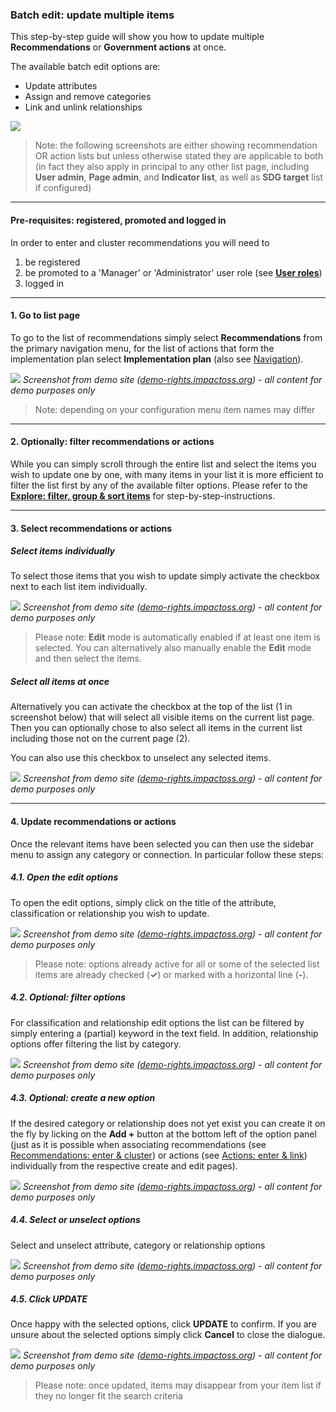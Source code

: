 ### Batch edit: update multiple items

This step-by-step guide will show you how to update multiple **Recommendations** or **Government actions** at once.

The available batch edit options are:
* Update attributes
* Assign and remove categories
* Link and unlink relationships

![](https://docs.google.com/drawings/d/e/2PACX-1vTr2SyHpCzTHzNfDeP2Rlwu7wGpmDZq46S06dvrEcEg1lBZZXgaF0OP0_TTGaJj4Aq1xFc4JXP5ghc7/pub?w=972&h=579)


> Note: the following screenshots are either showing recommendation OR action lists but unless otherwise stated they are applicable to both (in fact they also apply in principal to any other list page, including **User admin**, **Page admin**, and **Indicator list**, as well as **SDG target** list if configured)

---

#### Pre-requisites: registered, promoted and logged in

In order to enter and cluster recommendations you will need to

1. be registered
2. be promoted to a 'Manager' or 'Administrator' user role (see **[User roles](/info/userroles.md)**)
3. logged in

---

#### 1. Go to list page

To go to the list of recommendations simply select **Recommendations** from the primary navigation menu, for the list of actions that form the implementation plan select **Implementation plan** (also see [Navigation](/intro/navigation.md)).

![](/assets/enter-recs_1-1.png)
_Screenshot from demo site ([demo-rights.impactoss.org](https://demo-rights.impactoss.org)) - all content for demo purposes only_

> Note: depending on your configuration menu item names may differ

---

#### 2. Optionally: filter recommendations or actions

While you can simply scroll through the entire list and select the items you wish to update one by one, with many items in your list it is more efficient to filter the list first by any of the available filter options. Please refer to the **[Explore: filter, group & sort items](/guide/explore.md)** for step-by-step-instructions.

---

#### 3. Select recommendations or actions

##### Select items individually

To select those items that you wish to update simply activate the checkbox next to each list item individually.

![](/assets/batch_3-1.png)
_Screenshot from demo site ([demo-rights.impactoss.org](https://demo-rights.impactoss.org)) - all content for demo purposes only_

> Please note: **Edit** mode is automatically enabled if at least one item is selected. You can alternatively also manually enable the **Edit** mode and then select the items.

##### Select all items at once

Alternatively you can activate the checkbox at the top of the list (1 in screenshot below) that will select all visible items on the current list page. Then you can optionally chose to also select all items in the current list including those not on the current page (2).

You can also use this checkbox to unselect any selected items.

![](/assets/batch_3-2.png)
_Screenshot from demo site ([demo-rights.impactoss.org](https://demo-rights.impactoss.org)) - all content for demo purposes only_

---

#### 4. Update recommendations or actions

Once the relevant items have been selected you can then use the sidebar menu to assign any category or connection. In particular follow these steps:

##### 4.1. Open the edit options

To open the edit options, simply click on the title of the attribute, classification or relationship you wish to update.

![](/assets/batch_4-1.png)
_Screenshot from demo site ([demo-rights.impactoss.org](https://demo-rights.impactoss.org)) - all content for demo purposes only_

> Please note: options already active for all or some of the selected list items are already checked (**✓**) or marked with a horizontal line (**-**).

##### 4.2. Optional: filter options

For classification and relationship edit options the list can be filtered by simply entering a (partial) keyword in the text field. In addition, relationship options offer filtering the list by category.

![](/assets/batch_4-2.png)
_Screenshot from demo site ([demo-rights.impactoss.org](https://demo-rights.impactoss.org)) - all content for demo purposes only_

##### 4.3. Optional: create a new option

If the desired category or relationship does not yet exist you can create it on the fly by licking on the **Add +** button at the bottom left of the option panel (just as it is possible when associating recommendations (see [Recommendations: enter & cluster](/guide/enter-recommendations.md)) or actions (see [Actions: enter & link](/guide/enter-actions.md)) individually from the respective create and edit pages).

![](/assets/batch_4-3.png)
_Screenshot from demo site ([demo-rights.impactoss.org](https://demo-rights.impactoss.org)) - all content for demo purposes only_

##### 4.4. Select or unselect options

Select and unselect attribute, category or relationship options

![](/assets/batch_4-4.png)
_Screenshot from demo site ([demo-rights.impactoss.org](https://demo-rights.impactoss.org)) - all content for demo purposes only_

##### 4.5. Click UPDATE

Once happy with the selected options, click **UPDATE** to confirm. If you are unsure about the selected options simply click **Cancel** to close the dialogue.

![](/assets/batch_4-5.png)
_Screenshot from demo site ([demo-rights.impactoss.org](https://demo-rights.impactoss.org)) - all content for demo purposes only_

> Please note: once updated, items may disappear from your item list if they no longer fit the search criteria
